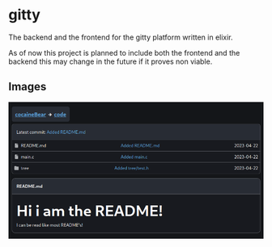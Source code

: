 # gitty
The backend and the frontend for the gitty platform written in elixir.

As of now this project is planned to include both the frontend and the backend this may change in the future if it proves non viable.

## Images

![repo](./images/repo.png)

